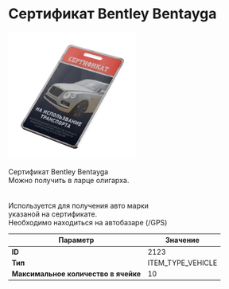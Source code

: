 # Сертификат Bentley Bentayga

![Item Image](../img/2123.webp?raw=true)

Сертификат Bentley Bentayga<br>Можно получить в ларце олигарха.<br><br><br>Используется для получения авто марки <br>указаной на сертификате.<br>Необходимо находиться на автобазаре (/GPS)


| Параметр | Значение |
|----------|----------|
| **ID** | 2123 |
| **Тип** | ITEM_TYPE_VEHICLE |
| **Максимальное количество в ячейке** | 10 |

